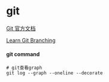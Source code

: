 # git

[Git 官方文档](https://git-scm.com/book/zh/v2)

[Learn Git Branching](https://learngitbranching.js.org/?locale=zh_CN)

#### git command

```
# git查看graph
git log --graph --oneline --decorate
```
